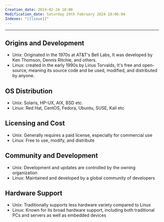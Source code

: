 ```yaml
---
Creation_date: 2024-02-24 18:06
Modification_date: Saturday 24th February 2024 18:06:04
Indexes: "[[linux]]"
---
```


----

## Origins and Development
- Unix: Originated in the 1970s at AT&T's Bell Labs, It was developed by Ken Thomson, Dennis Ritchie, and others.
- Linux: created in the early 1990s by Linus Torvalds, It's free and open-source, meaning its source code and be used, modified, and distributed by anyone.
## OS Distribution
- Unix: Solaris, HP-UX, AIX, BSD etc.
- Linux: Red Hat, CentOS, Fedora, Ubuntu, SUSE, Kali etc
## Licensing and Cost
- Unix: Generally requires a paid license, especially for commercial use
- Linux: Free to use, modify, and distribute
## Community and Development
- Unix: Development and updates are controlled by the owning organization
- Linux: Maintained and developed by a global community of developers
## Hardware Support
- Unix: Traditionally supports less hardware variety compared to Linux
- Linux: Known for its broad hardware support, including both traditional PCs and servers as well as embedded devices

